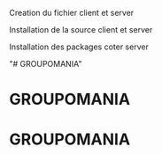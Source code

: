 Creation du fichier client et server 

Installation de la source client et server 

Installation des packages coter server 

"# GROUPOMANIA" 
# GROUPOMANIA
# GROUPOMANIA
